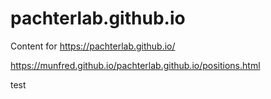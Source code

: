 # pachterlab.github.io

Content for https://pachterlab.github.io/

https://munfred.github.io/pachterlab.github.io/positions.html

test
